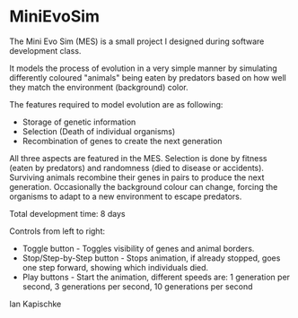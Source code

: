 # MiniEvoSim

The Mini Evo Sim (MES) is a small project I designed during software development class.

It models the process of evolution in a very simple manner by simulating differently
coloured "animals" being eaten by predators based on how well they match the environment (background) color.

The features required to model evolution are as following:
- Storage of genetic information
- Selection (Death of individual organisms)
- Recombination of genes to create the next generation

All three aspects are featured in the MES.
Selection is done by fitness (eaten by predators) and randomness (died to disease or accidents).
Surviving animals recombine their genes in pairs to produce the next generation.
Occasionally the background colour can change, forcing the organisms to adapt to a new environment to escape predators.

Total development time: 8 days

Controls from left to right:
- Toggle button - Toggles visibility of genes and animal borders.
- Stop/Step-by-Step button - Stops animation, if already stopped, goes one step forward, showing which individuals died.
- Play buttons - Start the animation, different speeds are: 1 generation per second, 3 generations per second, 10 generations per second

Ian Kapischke
